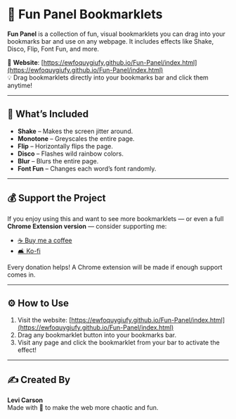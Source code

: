 # 🎉 Fun Panel Bookmarklets

**Fun Panel** is a collection of fun, visual bookmarklets you can drag into your bookmarks bar and use on any webpage. It includes effects like Shake, Disco, Flip, Font Fun, and more.

📍 **Website**: [https://ewfoquygiufy.github.io/Fun-Panel/index.html](https://ewfoquygiufy.github.io/Fun-Panel/index.html)  
💡 Drag bookmarklets directly into your bookmarks bar and click them anytime!

---

## 🧩 What’s Included

- **Shake** – Makes the screen jitter around.
- **Monotone** – Greyscales the entire page.
- **Flip** – Horizontally flips the page.
- **Disco** – Flashes wild rainbow colors.
- **Blur** – Blurs the entire page.
- **Font Fun** – Changes each word’s font randomly.

---

## 💰 Support the Project

If you enjoy using this and want to see more bookmarklets — or even a full **Chrome Extension version** — consider supporting me:

- [☕ Buy me a coffee](https://www.buymeacoffee.com/levicarson)
- [🛋 Ko-fi](https://ko-fi.com/levicarson)

Every donation helps! A Chrome extension will be made if enough support comes in.

---

## ⚙️ How to Use

1. Visit the website: [https://ewfoquygiufy.github.io/Fun-Panel/index.html](https://ewfoquygiufy.github.io/Fun-Panel/index.html)
2. Drag any bookmarklet button into your bookmarks bar.
3. Visit any page and click the bookmarklet from your bar to activate the effect!

---

## ✍️ Created By

**Levi Carson**  
Made with 💖 to make the web more chaotic and fun.
